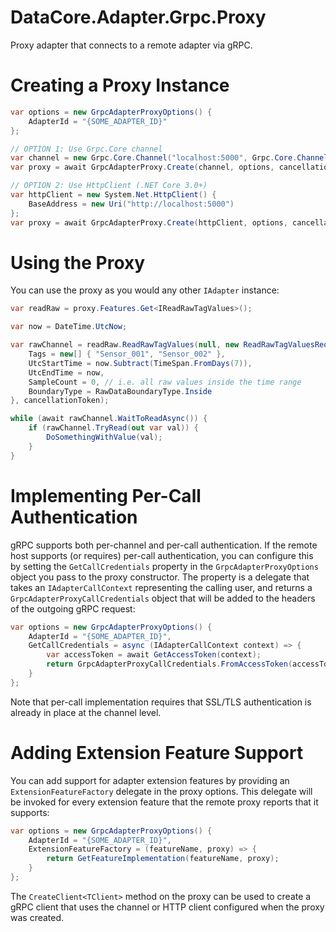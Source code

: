 ﻿# DataCore.Adapter.Grpc.Proxy

Proxy adapter that connects to a remote adapter via gRPC.


# Creating a Proxy Instance

```csharp
var options = new GrpcAdapterProxyOptions() {
	AdapterId = "{SOME_ADAPTER_ID}"
};

// OPTION 1: Use Grpc.Core channel
var channel = new Grpc.Core.Channel("localhost:5000", Grpc.Core.ChannelCredentials.Insecure);
var proxy = await GrpcAdapterProxy.Create(channel, options, cancellationToken);

// OPTION 2: Use HttpClient (.NET Core 3.0+)
var httpClient = new System.Net.HttpClient() {
    BaseAddress = new Uri("http://localhost:5000")
};
var proxy = await GrpcAdapterProxy.Create(httpClient, options, cancellationToken);
```


# Using the Proxy

You can use the proxy as you would any other `IAdapter` instance:

```csharp
var readRaw = proxy.Features.Get<IReadRawTagValues>();

var now = DateTime.UtcNow;

var rawChannel = readRaw.ReadRawTagValues(null, new ReadRawTagValuesRequest() {
	Tags = new[] { "Sensor_001", "Sensor_002" },
	UtcStartTime = now.Subtract(TimeSpan.FromDays(7)),
	UtcEndTime = now,
	SampleCount = 0, // i.e. all raw values inside the time range
	BoundaryType = RawDataBoundaryType.Inside
}, cancellationToken);

while (await rawChannel.WaitToReadAsync()) {
	if (rawChannel.TryRead(out var val)) {
		DoSomethingWithValue(val);
	}
}
```


# Implementing Per-Call Authentication

gRPC supports both per-channel and per-call authentication. If the remote host supports (or requires) per-call authentication, you can configure this by setting the `GetCallCredentials` property in the `GrpcAdapterProxyOptions` object you pass to the proxy constructor. The property is a delegate that takes an `IAdapterCallContext` representing the calling user, and returns a `GrpcAdapterProxyCallCredentials` object that will be added to the headers of the outgoing gRPC request:

```csharp
var options = new GrpcAdapterProxyOptions() {
	AdapterId = "{SOME_ADAPTER_ID}",
    GetCallCredentials = async (IAdapterCallContext context) => {
        var accessToken = await GetAccessToken(context);
        return GrpcAdapterProxyCallCredentials.FromAccessToken(accessToken);
    }
};
```

Note that per-call implementation requires that SSL/TLS authentication is already in place at the channel level.


# Adding Extension Feature Support

You can add support for adapter extension features by providing an `ExtensionFeatureFactory` delegate in the proxy options. This delegate will be invoked for every extension feature that the remote proxy reports that it supports:

```csharp
var options = new GrpcAdapterProxyOptions() {
	AdapterId = "{SOME_ADAPTER_ID}",
    ExtensionFeatureFactory = (featureName, proxy) => {
        return GetFeatureImplementation(featureName, proxy);
    }
};
```

The `CreateClient<TClient>` method on the proxy can be used to create a gRPC client that uses the channel or HTTP client configured when the proxy was created.
